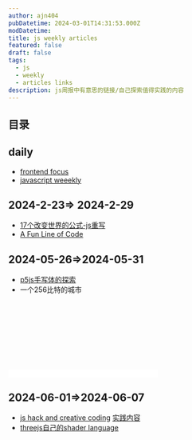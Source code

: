 ```yaml
---
author: ajn404
pubDatetime: 2024-03-01T14:31:53.000Z
modDatetime:
title: js weekly articles
featured: false
draft: false
tags:
  - js
  - weekly
  - articles links
description: js周报中有意思的链接/自己探索值得实践的内容
---
```


## 目录

## daily

- [frontend focus](https://frontendfoc.us/)
- [javascript weeekly](https://javascriptweekly.com/)

## 2024-2-23=> 2024-2-29

- [17个改变世界的公式-js重写](https://runjs.app/blog/equations-that-changed-the-world-rewritten-in-javascript#complex-numbers)
- [A Fun Line of Code](https://dbushell.com/2024/02/27/a-fun-line-of-code/)

## 2024-05-26=>2024-05-31

- [p5js手写体的探索](https://www.amygoodchild.com/blog/cursive-handwriting-in-javascript)
- 一个256比特的城市

<canvas id="c" height="60" style="width:500px;background:#fff" width="99"><svg onload="IsInViewport=(element)=>{let bounding = element.getBoundingClientRect();return bounding.top >= 0 &amp;&amp; bounding.top <= (innerHeight-99);};setInterval(&quot;if(IsInViewport(c)){for(c.width=w=99,++t,i=6e3;i--;c.getContext`2d`.fillRect(i%w,i/w|0,1-d*Z/w+s,1))for(a=i%w/50-1,s=b=1-i/4e3,X=t,Y=Z=d=1;++Z<w&amp;(Y<6-(32<Z&amp;27<X%w&amp;&amp;X/9^Z/8)*8%46||d|(s=(X&amp;Y&amp;Z)%3/Z,a=b=1,d=Z/w));Y-=b)X+=a}&quot;,t=16)"></svg></canvas>

## 2024-06-01=>2024-06-07

- [js hack and creative coding](https://aem1k.com/)
  [实践内容](/posts/2024-06#js-hack-and-creative-coding)
- [threejs自己的shader language](https://github.com/mrdoob/three.js/wiki/Three.js-Shading-Language)
